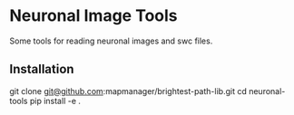 # Neuronal Image Tools

Some tools for reading neuronal images and swc files.

## Installation 

git clone git@github.com:mapmanager/brightest-path-lib.git
cd neuronal-tools
pip install -e .
